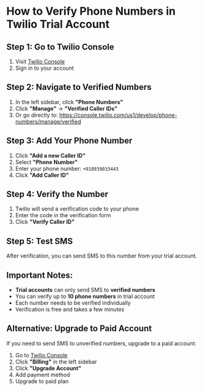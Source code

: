 # How to Verify Phone Numbers in Twilio Trial Account

## Step 1: Go to Twilio Console
1. Visit [Twilio Console](https://console.twilio.com/)
2. Sign in to your account

## Step 2: Navigate to Verified Numbers
1. In the left sidebar, click **"Phone Numbers"**
2. Click **"Manage"** → **"Verified Caller IDs"**
3. Or go directly to: https://console.twilio.com/us1/develop/phone-numbers/manage/verified

## Step 3: Add Your Phone Number
1. Click **"Add a new Caller ID"**
2. Select **"Phone Number"**
3. Enter your phone number: `+918939033443`
4. Click **"Add Caller ID"**

## Step 4: Verify the Number
1. Twilio will send a verification code to your phone
2. Enter the code in the verification form
3. Click **"Verify Caller ID"**

## Step 5: Test SMS
After verification, you can send SMS to this number from your trial account.

## Important Notes:
- **Trial accounts** can only send SMS to **verified numbers**
- You can verify up to **10 phone numbers** in trial account
- Each number needs to be verified individually
- Verification is free and takes a few minutes

## Alternative: Upgrade to Paid Account
If you need to send SMS to unverified numbers, upgrade to a paid account:
1. Go to [Twilio Console](https://console.twilio.com/)
2. Click **"Billing"** in the left sidebar
3. Click **"Upgrade Account"**
4. Add payment method
5. Upgrade to paid plan 